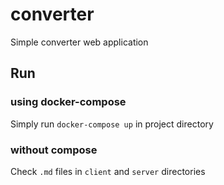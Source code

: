 # converter
Simple converter web application

## Run

### using docker-compose

Simply run `docker-compose up` in project directory

### without compose

Check `.md` files in `client` and `server` directories 